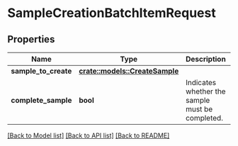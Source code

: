 # SampleCreationBatchItemRequest

## Properties

Name | Type | Description | Notes
------------ | ------------- | ------------- | -------------
**sample_to_create** | [**crate::models::CreateSample**](CreateSample.md) |  | 
**complete_sample** | **bool** | Indicates whether the sample must be completed. | 

[[Back to Model list]](../README.md#documentation-for-models) [[Back to API list]](../README.md#documentation-for-api-endpoints) [[Back to README]](../README.md)


